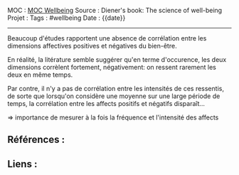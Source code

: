 MOC		: [MOC Wellbeing](MOC%20Wellbeing.md)
Source	: Diener's book: The science of well-being 
Projet	:
Tags	: #wellbeing
Date	: {{date}}
***

Beaucoup d'études rapportent une absence de corrélation entre les dimensions affectives positives et négatives du bien-être. 

En réalité, la litérature semble suggérer qu'en terme d'occurence, les deux dimensions corrèlent fortement, négativement: on ressent rarement les deux en même temps. 

Par contre, il n'y a pas de corrélation entre les intensités de ces ressentis, de sorte que lorsqu'on considère une moyenne sur une large période de temps, la corrélation entre les affects positifs et négatifs disparaît... 

=> importance de mesurer à la fois la fréquence et l'intensité des affects

## Références : 



## Liens :